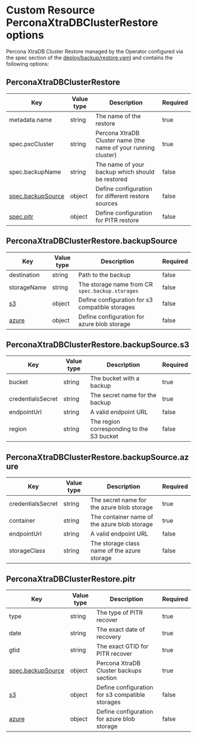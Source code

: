 # Custom Resource PerconaXtraDBClusterRestore options

Percona XtraDB Cluster Restore managed by the Operator configured via the spec section
of the [deploy/backup/restore.yaml](https://github.com/percona/percona-xtradb-cluster-operator/blob/main/deploy/backup/restore.yaml) and contains the following options:

## <a name="operator-backupsource-section"></a>PerconaXtraDBClusterRestore

| Key             | Value type        | Description                                    | Required |
| --------------- | ----------------- | ---------------------------------------------- | -------- |
| metadata.name   | string            | The name of the restore                        | true     |
| spec.pxcCluster | string            | Percona XtraDB Cluster name (the name of your running cluster) | true |
| spec.backupName | string            | The name of your backup which should be restored | false  |
| [spec.backupSource](cr-restore.md#operator-restore-backupsource-options-section) | object | Define configuration for different restore sources | false    |
| [spec.pitr](cr-restore.md#operator-restore-pitr-options-section) | object | Define configuration for PITR restore | false |

## <a name="operator-restore-backupsource-options-section"></a>PerconaXtraDBClusterRestore.backupSource

| Key             | Value type        | Description                                    | Required |
| --------------- | ----------------- | ---------------------------------------------- | -------- |
| destination     | string            | Path to the backup                             | false    |
| storageName     | string            | The storage name from CR `spec.backup.storages` | false |
| [s3](cr-restore.md#operator-restore-s3-options-section) | object | Define configuration for s3 compatible storages | false |
| [azure](cr-restore.md#operator-restore-azure-options-section) | object | Define configuration for azure blob storage | false |

## <a name="operator-restore-s3-options-section"></a>PerconaXtraDBClusterRestore.backupSource.s3

| Key             | Value type        | Description                                    | Required |
| --------------- | ----------------- | ---------------------------------------------- | -------- |
| bucket          | string            | The bucket with a backup                       | true     |
| credentialsSecret | string          | The secret name for the backup                 | true     |
| endpointUrl     | string            | A valid endpoint URL                           | false    |
| region          | string            | The region corresponding to the S3 bucket      | false    |

## <a name="operator-restore-azure-options-section"></a>PerconaXtraDBClusterRestore.backupSource.azure

| Key             | Value type        | Description                                    | Required |
| --------------- | ----------------- | ---------------------------------------------- | -------- |
| credentialsSecret | string          | The secret name for the azure blob storage     | true     |
| container       | string            | The container name of the azure blob storage   | true     |
| endpointUrl     | string            | A valid endpoint URL                           | false    |
| storageClass    | string            | The storage class name of the azure storage    | false    |

## <a name="operator-restore-pitr-options-section"></a>PerconaXtraDBClusterRestore.pitr

| Key             | Value type        | Description                                    | Required |
| --------------- | ----------------- | ---------------------------------------------- | -------- |
| type            | string            | The type of PITR recover                       | true     |
| date            | string            | The exact date of recovery                     | true     |
| gtid            | string            | The exact GTID for PITR recover                | true     |
| [spec.backupSource](cr-restore.md#operator-restore-backupsource-options-section) | object | Percona XtraDB Cluster backups section | true |
| [s3](cr-restore.md#operator-restore-s3-options-section) | object | Define configuration for s3 compatible storages | false |
| [azure](cr-restore.md#operator-restore-azure-options-section) | object | Define configuration for azure blob storage | false |

